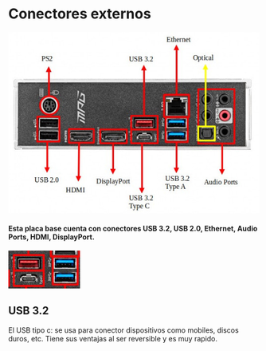 # Conectores externos

![Foto Conectores](img/placa_base_conectores_externos.jpg)

#### Esta placa base cuenta con conectores USB 3.2, USB 2.0, Ethernet, Audio Ports, HDMI, DisplayPort.

![Foto USB](img/USB3.2.png)
## USB 3.2
El USB tipo c: se usa para conector dispositivos como mobiles, discos duros, etc. Tiene sus ventajas al ser reversible y es muy rapido.
